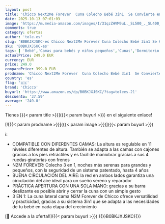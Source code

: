 ```yaml
---
layout: post
title: 'Chicco Next2Me Forever  Cuna Colecho Bebé 3in1  Se Convierte en Cuna Montessori  Hasta 4 Años  22 Kg   Altura Ajustable  Buena Circulación del Aire  4 Ruedas  Colchón incluido'
date: 2025-10-13 07:01:03
image: 'https://m.media-amazon.com/images/I/31qzZHVM9uL._SL500_._SL400_.jpg'
comments: true
category: ofertas
author: 'tole.es'
slug: 'B0BKJXJSKC-es Chicco Next2Me Forever Cuna Colecho Bebé 3in1 Se Convierte...'
sku: 'B0BKJXJSKC-es'
tags: [ 'Bebé','Camas para bebés y niños pequeños','Cunas','Dormitorio','Muebles para bebé','bebé','chicco','🇪🇸', ]
actualPrice: 249.0 EUR
currency: EUR
price: 249.0
comparePrice: 399.0 EUR
prodname: 'Chicco Next2Me Forever  Cuna Colecho Bebé 3in1  Se Convierte en Cuna Montessori  Hasta 4 Años  22 Kg   Altura Ajustable  Buena Circulación del Aire  4 Ruedas  Colchón incluido'
country: 'es'
flag: '🇪🇸'
brand: 'Chicco'
buyurl: 'https://www.amazon.es/dp/B0BKJXJSKC/?tag=tolees-21'
descuento: '37.59'
average: '249.0'
---
```


Tienes [{{< param title >}}]({{< param buyurl >}}) en el siguiente enlace!

[![{{< param prodname >}}]({{< param image >}})]({{< param buyurl >}})

ℹ️:

- COMPATIBLE CON DIFERENTES CAMAS: La altura es regulable en 11 niveles diferentes de altura. También se adapta a las camas con cajones gracias a los pies retráctiles y es fácil de maniobrar gracias a sus 4 ruedas giratorias con frenos
- N2M FOREVER: Colecho 3 en 1, noches más serenas para grandes y pequeños, con la seguridad de un sistema patentado, hasta 4 años
- BUENA CIRCULACIÓN DEL AIRE: la red en ambos lados garantiza una circulación del aire ideal para un sueño sereno y reparador
- PRÁCTICA APERTURA CON UNA SOLA MANO: gracias a su barra deslizante es posible abrir y cerrar la cuna con un simple gesto
- 3 EN 1: La cuna lateral cama N2M Forever de Chicco ofrece versatilidad y practicidad, gracias a su sistema 3in1 que se adapta a las necesidades de tu bebé en cada etapa del crecimiento

[🛒 Accede a la oferta!!]({{< param buyurl >}})
{{<world>}}B0BKJXJSKC{{</world>}}

